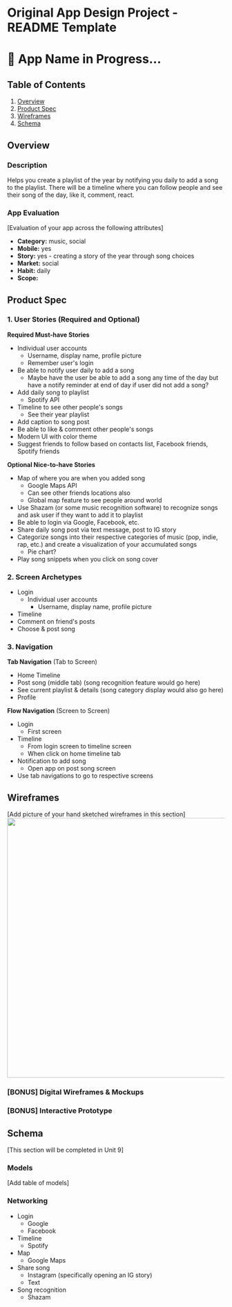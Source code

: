 Original App Design Project - README Template
===

# 📝 App Name in Progress...

## Table of Contents
1. [Overview](#Overview)
1. [Product Spec](#Product-Spec)
1. [Wireframes](#Wireframes)
2. [Schema](#Schema)

## Overview
### Description
Helps you create a playlist of the year by notifying you daily to add a song to the playlist. There will be a timeline where you can follow people and see their song of the day, like it, comment, react.

### App Evaluation
[Evaluation of your app across the following attributes]
- **Category:** music, social
- **Mobile:** yes
- **Story:** yes - creating a story of the year through song choices
- **Market:** social
- **Habit:** daily
- **Scope:**

## Product Spec

### 1. User Stories (Required and Optional)

**Required Must-have Stories**

* Individual user accounts
    * Username, display name, profile picture
    * Remember user's login
*  Be able to notify user daily to add a song
    * Maybe have the user be able to add a song any time of the day but have a notify reminder at end of day if user did not add a song?
* Add daily song to playlist
    * Spotify API
* Timeline to see other people's songs
    * See their year playlist
* Add caption to song post
* Be able to like & comment other people's songs
* Modern UI with color theme
* Suggest friends to follow based on contacts list, Facebook friends, Spotify friends

**Optional Nice-to-have Stories**

* Map of where you are when you added song
    * Google Maps API
    * Can see other friends locations also
    * Global map feature to see people around world
* Use Shazam (or some music recognition software) to recognize songs and ask user if they want to add it to playlist
* Be able to login via Google, Facebook, etc.
* Share daily song post via text message, post to IG story
* Categorize songs into their respective categories of music (pop, indie, rap, etc.) and create a visualization of your accumulated songs
    * Pie chart?
* Play song snippets when you click on song cover


### 2. Screen Archetypes
* Login
   * Individual user accounts
       * Username, display name, profile picture
* Timeline
* Comment on friend's posts
* Choose & post song

### 3. Navigation

**Tab Navigation** (Tab to Screen)

* Home Timeline
* Post song (middle tab) (song recognition feature would go here)
* See current playlist & details (song category display would also go here)
* Profile

**Flow Navigation** (Screen to Screen)

* Login
   * First screen
* Timeline
   * From login screen to timeline screen
   * When click on home timeline tab
* Notification to add song
    * Open app on post song screen
* Use tab navigations to go to respective screens

## Wireframes
[Add picture of your hand sketched wireframes in this section]
<img src="https://user-images.githubusercontent.com/54146286/173664656-32555895-a132-4e31-ae87-9f3147e40e0f.jpg" width=600>

### [BONUS] Digital Wireframes & Mockups

### [BONUS] Interactive Prototype

## Schema 
[This section will be completed in Unit 9]
### Models
[Add table of models]
### Networking
- Login
    - Google
    - Facebook
- Timeline
    - Spotify
- Map
    - Google Maps
- Share song
    - Instagram (specifically opening an IG story)
    - Text
- Song recognition
    - Shazam

